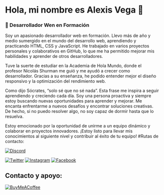 # Hola, mi nombre es Alexis Vega 👋
### 🤖 Desarrollador Wen en Formación

Soy un apasionado desarrollador web en formación. Llevo más de año y medio sumergido en el mundo del desarrollo web, aprendiendo y practicando HTML, CSS y JavaScript. He trabajado en varios proyectos personales y colaborativos en GitHub, lo que me ha permitido mejorar mis habilidades y aprender de otros desarrolladores.

Tuve la suerte de estudiar en la Academia de Hola Mundo, donde el profesor Nicolás Shurman me guió y me ayudó a crecer como desarrollador. Gracias a su enseñanza, he podido entender mejor el diseño responsivo y la optimización del rendimiento web.

Como dijo Sócrates, “solo sé que no sé nada”. Esta frase me inspira a seguir aprendiendo y creciendo cada día. Soy una persona proactiva y siempre estoy buscando nuevas oportunidades para aprender y mejorar. Me encanta enfrentarme a nuevos desafíos y encontrar soluciones creativas. De hecho, si no puedo resolver algo, no soy capaz de dormir hasta que lo resuelva.

Estoy emocionado por la oportunidad de unirme a un equipo dinámico y colaborar en proyectos innovadores. ¡Estoy listo para llevar mis conocimientos al siguiente nivel y contribuir al éxito de tu equipo!
#Rutas de contacto: 


[![Discord](https://img.shields.io/badge/Discord-alexismouwid-5865F2?style=for-the-badge&logo=discord&logoColor=white&labelColor=101010)](https://alexismouwid.com/discord)

[![Twitter](https://img.shields.io/badge/Twitter-@alexismouwid-1DA1F2?style=for-the-badge&logo=twitter&logoColor=white&labelColor=101010)](https://twitter.com/alexismouwit)
[![Instagram](https://img.shields.io/badge/Instagram-@alexismouwid-E4405F?style=for-the-badge&logo=instagram&logoColor=white&labelColor=101010)](https://instagram.com/alexismouwid)
[![Facebook](https://img.shields.io/badge/Facebook-@alexismouwid-1877F2?style=for-the-badge&logo=facebook&logoColor=white&labelColor=101010)](https://facebook.com/alexismouwid)

## Contacto y apoyo:

[![BuyMeACoffee](https://img.shields.io/badge/Buy_Me_A_Coffee-apoya_mi_trabajo-FFDD00?style=for-the-badge&logo=buy-me-a-coffee&logoColor=white&labelColor=101010)](https://buymeacoffee.com/alexismouwid)

